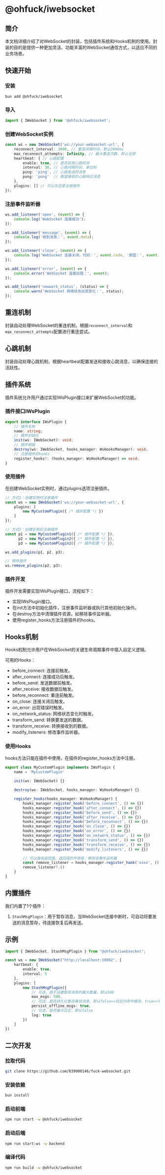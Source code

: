# @ohfuck/iwebsocket

## 简介
本文档详细介绍了对WebSocket的封装，包括插件系统和Hooks机制的使用。封装的目的是提供一种更加灵活、功能丰富的WebSocket通信方式，以适应不同的业务场景。

## 快速开始
    
### 安装
```bash
bun add @ohfuck/iwebsocket
```

### 导入
```typescript
import { IWebSocket } from '@ohfuck/iwebsocket';
```

### 创建WebSocket实例
```typescript
const ws = new IWebSocket('ws://your-websocket-url', {
    reconnect_interval: 3000, // 重连间隔时间，默认3000ms
    max_reconnect_attempts: Infinity, // 最大重连次数，默认无限
    heartbeat: { // 心跳配置
        enable: true, // 是否启用心跳检测
        interval: 30, // 心跳间隔时间，单位秒
        ping: 'ping', // 心跳发送的消息
        pong: 'pong'  // 期望接收的心跳响应消息
    },
    plugins: [] // 可以在这里注册插件
});
```

### 注册事件监听器
```typescript
ws.add_listener('open', (event) => {
    console.log('WebSocket 连接成功');
});

ws.add_listener('message', (event) => {
    console.log('收到消息：', event.data);
});

ws.add_listener('close', (event) => {
    console.log('WebSocket 连接关闭，代码：', event.code, '原因：', event.reason);
});

ws.add_listener('error', (event) => {
    console.error('WebSocket 连接出错：', event);
});

ws.add_listener('newwork_status', (status) => {
    console.warn('WebSocket 网络状态出现变化：', status);
});
```

## 重连机制
封装自动处理WebSocket的重连机制，根据`reconnect_interval`和`max_reconnect_attempts`配置进行重连尝试。

## 心跳机制
封装自动处理心跳机制，根据heartbeat配置发送和接收心跳消息，以确保连接的活跃性。

## 插件系统
插件系统允许用户通过实现IWsPlugin接口来扩展WebSocket的功能。

### 插件接口IWsPlugin
```typescript
export interface IWsPlugin {
    // 插件名称
    name: string;
    // 插件初始化
    init(ws: IWebSocket): void; 
    // 插件销毁
    destroy(ws: IWebSocket, hooks_manager: WsHooksManager): void; 
    // 注册插件的hooks
    register_hooks?: (hooks_manager: WsHooksManager) => void; 
}
```

### 使用插件
在创建WebSocket实例时，通过plugins选项注册插件。
```typescript
// 方式1：创建实例时注册插件
const ws = new IWebSocket('ws://your-websocket-url', {
    plugins: [
        new MyCustomPlugin({ /* 插件配置 */ })
    ]
});

// 方式2：创建实例后注册插件
const p1 = new MyCustomPlugin1({ /* 插件配置 */ }),
      p2 = new MyCustomPlugin2({ /* 插件配置 */ }),
      p3 = new MyCustomPlugin2({ /* 插件配置 */ });

ws.add_plugins(p1, p2, p3);

// 移除插件
ws.remove_plugins(p2, p3);
```

### 插件开发
插件开发需要实现IWsPlugin接口，流程如下：

- 实现IWsPlugin接口。
- 在init方法中初始化插件，注册事件监听器或执行其他初始化操作。
- 在destroy方法中清理插件资源，如移除事件监听器。
- 使用register_hooks方法注册插件的hooks。

## Hooks机制
Hooks机制允许用户在WebSocket的关键生命周期事件中插入自定义逻辑。

可用的Hooks：
- before_connect: 连接前触发。
- after_connect: 连接成功后触发。
- before_send: 发送数据前触发。
- after_receive: 接收数据后触发。
- before_reconnect: 重连前触发。
- on_close: 连接关闭后触发。
- on_error: 出现错误时触发。
- on_network_status: 网络状态变化时触发。
- transform_send: 转换要发送的数据。
- transform_receive: 转换接收到的数据。
- modify_listeners: 修改事件监听器。

### 使用Hooks
hooks方法只能在插件中使用，在插件的register_hooks方法中注册。
```typescript
export class MyCustomPlugin implements IWsPlugin {
    name = 'MyCustomPlugin'
    
    init(ws: IWebSocket) {}

    destroy(ws: IWebSocket, hooks_manager: WsHooksManager) {}

    register_hooks(hooks_manager: WsHooksManager) {
        hooks_manager.register_hook('before_connect', () => {})
        hooks_manager.register_hook('after_connect', () => {})
        hooks_manager.register_hook('before_send', () => {})
        hooks_manager.register_hook('after_receive', () => {})
        hooks_manager.register_hook('before_reconnect', () => {})
        hooks_manager.register_hook('on_close', () => {})
        hooks_manager.register_hook('on_error', () => {})
        hooks_manager.register_hook('on_network_status', () => {})
        hooks_manager.register_hook('transform_send', () => {})
        hooks_manager.register_hook('transform_receive', () => {})
        hooks_manager.register_hook('modify_listeners', () => {})

        // 可以接收返回值，返回值的作用是：移除该事件监听器
        const remove_listener = hooks_manager.register_hook('xxxx', () => {})
        remove_listener?.()
    }
}
```

## 内置插件
我们内置了1个插件：

1. `StashMsgPlugin`：用于暂存消息，当WebSocket连接中断时，可自动将要发送的消息暂存，待连接恢复后再发送。

## 示例
```typescript
import { IWebSocket, StashMsgPlugin } from "@ohfuck/iwebsocket";

const ws = new IWebSocket("http://localhost:10002", {
    hartbeat: {
        enable: true,
        interval: 5
    },
    plugins: [
        new StashMsgPlugin({ 
            // 可选，用于设置暂存消息的最大数量，默认500
            max_msgs: 500,
            // 可选，是否持久化暂存离线消息，默认false=>仅在内存中缓存，true=>持久化到本地localStorage
            persist_offline_msgs: true, 
            // 可选，是否展示日志，默认false
            log: true 
        })
    ]
})
```

## 二次开发

### 拉取代码
```bash
git clone https://github.com/839900146/fuck-websocket.git
```

### 安装依赖
```bash
bun install
```

### 启动前端
```bash
npm run start -w @ohfuck/iwebsocket
```

### 启动后端
```bash
npm run start:ws -w backend
```

### 编译代码
```bash
npm run build -w @ohfuck/iwebsocket
```